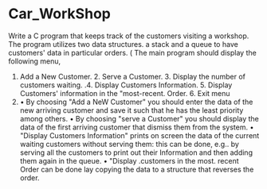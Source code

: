 # Car_WorkShop
Write a C program that keeps track of the customers visiting a  workshop. The program utilizes two data structures. a stack and a queue to have customers' data in particular orders. ( 
The main program should display the following menu, 
1. Add a New Customer. 2. Serve a Customer. 3. Display the number of customers waiting. .4. Display Customers Information. 5. Display Customers' information in the "most-recent. Order. 6. Exit menu
2. • By choosing "Add a NeW Customer" you should enter the data of the new arriving customer and save it such that he has the least priority among others. • By choosing "serve a Customer" you should display the data of the first arriving customer that dismiss them from the system. • "Display Customers Information" prints on screen the data of the current waiting customers without serving them: this can be done, e.g.. by serving all the customers to print out their Information and then adding them again in the queue. • "Display .customers in the most. recent Order can be done lay copying the data to a structure that reverses the order.
